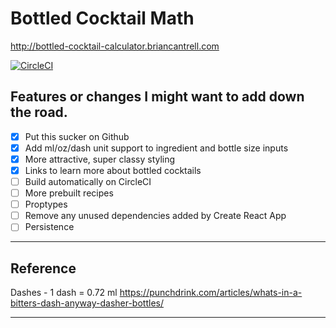 
# Bottled Cocktail Math
http://bottled-cocktail-calculator.briancantrell.com

[![CircleCI](https://circleci.com/gh/briancantrell/bottled-cocktail-math.svg?style=svg)](https://circleci.com/gh/briancantrell/bottled-cocktail-math)

## Features or changes I might want to add down the road.
- [x] Put this sucker on Github
- [x] Add ml/oz/dash unit support to ingredient and bottle size inputs
- [x] More attractive, super classy styling
- [x] Links to learn more about bottled cocktails
- [ ] Build automatically on CircleCI
- [ ] More prebuilt recipes
- [ ] Proptypes
- [ ] Remove any unused dependencies added by Create React App
- [ ] Persistence

-------
## Reference
Dashes  - 1 dash = 0.72 ml
https://punchdrink.com/articles/whats-in-a-bitters-dash-anyway-dasher-bottles/

------

